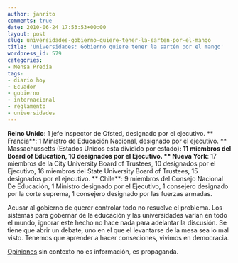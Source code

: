 ```yaml
---
author: janrito
comments: true
date: 2010-06-24 17:53:53+00:00
layout: post
slug: universidades-gobierno-quiere-tener-la-sarten-por-el-mango
title: 'Universidades: Gobierno quiere tener la sartén por el mango'
wordpress_id: 579
categories:
- Mensa Predia
tags:
- diario hoy
- Ecuador
- gobierno
- internacional
- reglamento
- universidades
---
```


**Reino Unido**: 1 jefe inspector de Ofsted, designado por el ejecutivo.
** Francia**: 1 Ministro de Educación Nacional, designado por el ejecutivo.
** Massachussetts (Estados Unidos esta dividido por estado)**: 11 miembros del Board of Education, 10 designados por el Ejecutivo.
** Nueva York**: 17 miembros de la City University Board of Trustees, 10 designados por el Ejecutivo, 16 miembros del State University Board of Trustees, 15 designados por el ejecutivo.
** Chile**: 9 miembros del Consejo Nacional De Educación, 1 Ministro designado por el Ejecutivo, 1 consejero designado por la corte suprema, 1 consejero designado por las fuerzas armadas.

Acusar al gobierno de querer controlar todo no resuelve el problema. Los sistemas para gobernar de la educación y las universidades varían en todo el mundo, ignorar este hecho no hace nada para adelantar la discusión. Se tiene que abrir un debate, uno en el que el levantarse de la mesa sea lo mal visto. Tenemos que aprender a hacer conseciones, vivimos en democracia.

[Opiniones](http://www.hoy.com.ec/noticias-ecuador/universidades-gobierno-quiere-tener-la-sarten-por-el-mango-415174.html) sin contexto no es información, es propaganda.
